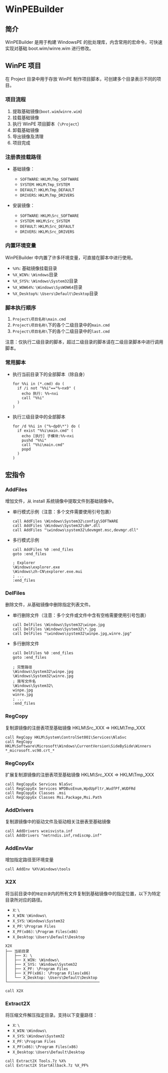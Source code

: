 # WinPEBuilder

## 简介

WinPEBuilder 是用于构建 WindowsPE 的批处理库，内含常用的宏命令，可快速实现对基础 boot.wim/winre.wim 进行修改。

## WinPE 项目

在 Project 目录中用于存放 WinPE 制作项目脚本，可创建多个目录表示不同的项目。

### 项目流程

1. 提取基础镜像(`boot.wim`/`winre.wim`)
2. 挂载基础镜像
3. 执行 WinPE 项目脚本（`\Project`）
4. 卸载基础镜像
5. 导出镜像及清理
6. 项目完成

### 注册表挂载路径

- 基础镜像：

  - `SOFTWARE`: `HKLM\Tmp_SOFTWARE`
  - `SYSTEM`: `HKLM\Tmp_SYSTEM`
  - `DEFAULT`: `HKLM\Tmp_DEFAULT`
  - `DRIVERS`: `HKLM\Tmp_DRIVERS`

- 安装镜像：

  - `SOFTWARE`: `HKLM\Src_SOFTWARE`
  - `SYSTEM`: `HKLM\Src_SYSTEM`
  - `DEFAULT`: `HKLM\Src_DEFAULT`
  - `DRIVERS`: `HKLM\Src_DRIVERS`

### 内置环境变量

WinPEBuilder 中内置了许多环境变量，可直接在脚本中进行使用。

- `%X%`: 基础镜像挂载目录
- `%X_WIN%`: `\Windows`目录
- `%X_SYS%`: `\Windows\System32`目录
- `%X_WOW64%`: `\Windows\SysWOW64`目录
- `%X_Desktop%`: `\Users\Default\Desktop`目录

### 脚本执行顺序

1. `Project\项目名称\main.cmd`
2. `Project\项目名称\`下的各个二级目录中的`main.cmd`
3. `Project\项目名称\`下的各个二级目录中的`last.cmd`

注意：仅执行二级目录的脚本，超过二级目录的脚本请在二级目录脚本中进行调用脚本。

### 常用脚本

- 执行当前目录下的全部脚本（除自身）

  ```batch
  for %%i in (*.cmd) do (
    if /i not "%%i"=="%~nx0" (
      echo 执行: %%~nxi
      call "%%i"
    )
  )
  ```

- 执行三级目录中的全部脚本

  ```batch
  for /d %%i in ("%~dp0\*") do (
    if exist "%%i\main.cmd" (
      echo [执行] 子模块:%%~nxi
      pushd "%%i"
      call "%%i\main.cmd"
      popd
    )
  )
  ```

## 宏指令

### AddFiles

增加文件，从 install 系统镜像中提取文件到基础镜像中。

- 单行模式示例（注意：多个文件需要使用引号包裹）

  ```batch
  call AddFiles \Windows\System32\config\SOFTWARE
  call AddFiles \Windows\System32\dm*.dll
  call AddFiles "\windows\system32\devmgmt.msc,devmgr.dll"
  ```

- 多行模式示例

  ```batch
  call AddFiles %0 :end_files
  goto :end_files

  ; Explorer
  \Windows\explorer.exe
  \Windows\zh-CN\explorer.exe.mui
  ; ...
  :end_files
  ```

### DelFiles

删除文件，从基础镜像中删除指定列表文件。

- 单行删除文件（注意：多个文件或文件中含有空格需要使用引号包裹）

  ```batch
  call DelFiles \Windows\System32\winpe.jpg
  call DelFiles \Windows\System32\*.jpg
  call DelFiles "\windows\system32\winpe.jpg,winre.jpg"
  ```

- 多行删除文件

  ```batch
  call DelFiles %0 :end_files
  goto :end_files

  ; 完整路径
  \Windows\System32\winpe.jpg
  \Windows\System32\winre.jpg
  ; 简写文件名
  \Windows\System32\
  winpe.jpg
  winre.jpg
  ; ...
  :end_files
  ```

### RegCopy

复制源镜像的注册表项至基础镜像 HKLM\Src_XXX => HKLM\Tmp_XXX

```batch
call RegCopy HKLM\System\ControlSet001\Services\NlaSvc
call RegCopy HKLM\Software\Microsoft\Windows\CurrentVersion\SideBySide\Winners *_microsoft.vc90.crt_*
```

### RegCopyEx

扩展复制源镜像的注册表项至基础镜像 HKLM\Src_XXX => HKLM\Tmp_XXX

```batch
call RegCopyEx Services NlaSvc
call RegCopyEx Services WPDBusEnum,WpdUpFltr,WudfPf,WUDFRd
call RegCopyEx Classes .msi
call RegCopyEx Classes Msi.Package,Msi.Path
```

### AddDrivers

复制源镜像中的驱动文件及驱动相关注册表至基础镜像

```batch
call AddDrivers wceisvista.inf
call AddDrivers "netrndis.inf,rndiscmp.inf"
```

### AddEnvVar

增加指定路径至环境变量

```batch
call AddEnv %X%\Windows\tools
```

### X2X

将当前目录中的`特定目录`内的所有文件复制到基础镜像中的指定位置，以下为特定目录所对应的路径。

- `X`: `\`
- `X_WIN`: `\Windows\`
- `X_SYS`: `\Windows\System32`
- `X_PF`: `\Program Files`
- `X_PF(x86)`: `\Program Files(x86)`
- `X_Desktop`: `\Users\Default\Desktop`

```
X2X
├── 当前目录
│   ├── X: \
│   ├── X_WIN: \Windows\
│   ├── X_SYS: \Windows\System32
│   ├── X_PF: \Program Files
│   ├── X_PF(x86): \Program Files(x86)
│   └── X_Desktop: \Users\Default\Desktop
└─────────────────────────────────────────
```

```batch
call X2X
```

### Extract2X

将压缩文件解压指定目录。支持以下变量路径：

- `X`: `\`
- `X_WIN`: `\Windows\`
- `X_SYS`: `\Windows\System32`
- `X_PF`: `\Program Files`
- `X_PF(x86)`: `\Program Files(x86)`
- `X_Desktop`: `\Users\Default\Desktop`

```batch
call Extract2X Tools.7z %X%
call Extract2X StartAllback.7z %X_PF%
```
